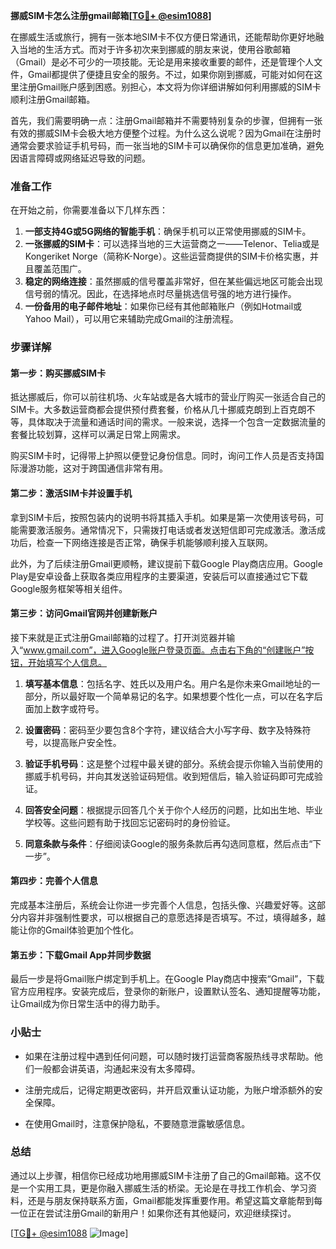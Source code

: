 **挪威SIM卡怎么注册gmail邮箱[[TG💪+ @esim1088](https://t.me/s/esim1088)]**

在挪威生活或旅行，拥有一张本地SIM卡不仅方便日常通讯，还能帮助你更好地融入当地的生活方式。而对于许多初次来到挪威的朋友来说，使用谷歌邮箱（Gmail）是必不可少的一项技能。无论是用来接收重要的邮件，还是管理个人文件，Gmail都提供了便捷且安全的服务。不过，如果你刚到挪威，可能对如何在这里注册Gmail账户感到困惑。别担心，本文将为你详细讲解如何利用挪威的SIM卡顺利注册Gmail邮箱。

首先，我们需要明确一点：注册Gmail邮箱并不需要特别复杂的步骤，但拥有一张有效的挪威SIM卡会极大地方便整个过程。为什么这么说呢？因为Gmail在注册时通常会要求验证手机号码，而一张当地的SIM卡可以确保你的信息更加准确，避免因语言障碍或网络延迟导致的问题。

### 准备工作

在开始之前，你需要准备以下几样东西：

1. **一部支持4G或5G网络的智能手机**：确保手机可以正常使用挪威的SIM卡。
2. **一张挪威的SIM卡**：可以选择当地的三大运营商之一——Telenor、Telia或是Kongeriket Norge（简称K-Norge）。这些运营商提供的SIM卡价格实惠，并且覆盖范围广。
3. **稳定的网络连接**：虽然挪威的信号覆盖非常好，但在某些偏远地区可能会出现信号弱的情况。因此，在选择地点时尽量挑选信号强的地方进行操作。
4. **一份备用的电子邮件地址**：如果你已经有其他邮箱账户（例如Hotmail或Yahoo Mail），可以用它来辅助完成Gmail的注册流程。

### 步骤详解

#### 第一步：购买挪威SIM卡

抵达挪威后，你可以前往机场、火车站或是各大城市的营业厅购买一张适合自己的SIM卡。大多数运营商都会提供预付费套餐，价格从几十挪威克朗到上百克朗不等，具体取决于流量和通话时间的需求。一般来说，选择一个包含一定数据流量的套餐比较划算，这样可以满足日常上网需求。

购买SIM卡时，记得带上护照以便登记身份信息。同时，询问工作人员是否支持国际漫游功能，这对于跨国通信非常有用。

#### 第二步：激活SIM卡并设置手机

拿到SIM卡后，按照包装内的说明书将其插入手机。如果是第一次使用该号码，可能需要激活服务。通常情况下，只需拨打电话或者发送短信即可完成激活。激活成功后，检查一下网络连接是否正常，确保手机能够顺利接入互联网。

此外，为了后续注册Gmail更顺畅，建议提前下载Google Play商店应用。Google Play是安卓设备上获取各类应用程序的主要渠道，安装后可以直接通过它下载Google服务框架等相关组件。

#### 第三步：访问Gmail官网并创建新账户

接下来就是正式注册Gmail邮箱的过程了。打开浏览器并输入“www.gmail.com”，进入Google账户登录页面。点击右下角的“创建账户”按钮，开始填写个人信息。

1. **填写基本信息**：包括名字、姓氏以及用户名。用户名是你未来Gmail地址的一部分，所以最好取一个简单易记的名字。如果想要个性化一点，可以在名字后面加上数字或符号。
   
2. **设置密码**：密码至少要包含8个字符，建议结合大小写字母、数字及特殊符号，以提高账户安全性。

3. **验证手机号码**：这是整个过程中最关键的部分。系统会提示你输入当前使用的挪威手机号码，并向其发送验证码短信。收到短信后，输入验证码即可完成验证。

4. **回答安全问题**：根据提示回答几个关于你个人经历的问题，比如出生地、毕业学校等。这些问题有助于找回忘记密码时的身份验证。

5. **同意条款与条件**：仔细阅读Google的服务条款后再勾选同意框，然后点击“下一步”。

#### 第四步：完善个人信息

完成基本注册后，系统会让你进一步完善个人信息，包括头像、兴趣爱好等。这部分内容并非强制性要求，可以根据自己的意愿选择是否填写。不过，填得越多，越能让你的Gmail体验更加个性化。

#### 第五步：下载Gmail App并同步数据

最后一步是将Gmail账户绑定到手机上。在Google Play商店中搜索“Gmail”，下载官方应用程序。安装完成后，登录你的新账户，设置默认签名、通知提醒等功能，让Gmail成为你日常生活中的得力助手。

### 小贴士

- 如果在注册过程中遇到任何问题，可以随时拨打运营商客服热线寻求帮助。他们一般都会讲英语，沟通起来没有太多障碍。
  
- 注册完成后，记得定期更改密码，并开启双重认证功能，为账户增添额外的安全保障。

- 在使用Gmail时，注意保护隐私，不要随意泄露敏感信息。

### 总结

通过以上步骤，相信你已经成功地用挪威SIM卡注册了自己的Gmail邮箱。这不仅是一个实用工具，更是你融入挪威生活的桥梁。无论是在寻找工作机会、学习资料，还是与朋友保持联系方面，Gmail都能发挥重要作用。希望这篇文章能帮到每一位正在尝试注册Gmail的新用户！如果你还有其他疑问，欢迎继续探讨。

[[TG💪+ @esim1088](https://t.me/s/esim1088) ![Image](https://i.postimg.cc/4NQfJmqS/Snipaste-2025-05-13-00-14-12.png)]